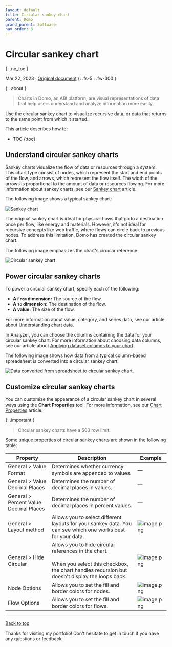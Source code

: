 ```yaml
---
layout: default
title: Circular sankey chart
parent: Domo
grand_parent: Software
nav_order: 3
---
```


# Circular sankey chart
{: .no_toc }

Mar 22, 2023 ∙ [Original document](https://domo-support.domo.com/s/article/000005155?language=en_US)
{: .fs-5 : .fw-300 }

{:  .about }
> Charts in Domo, an ABI platform, are visual representations of data that help users understand and analyze information more easily.

Use the circular sankey chart to visualize recursive data, or data that returns to the same point from which it started.

This article describes how to:

- TOC
{:toc}

## Understand circular sankey charts

Sankey charts visualize the flow of data or resources through a system. This chart type consist of nodes, which represent the start and end points of the flow, and arrows, which represent the flow itself. The width of the arrows is proportional to the amount of data or resources flowing. For more information about sankey charts, see our [Sankey chart](https://domo-support.domo.com/s/article/360043429273?language=en_US) article.

The following image shows a typical sankey chart:

![Sankey chart](https://github.com/haileytapia/portfolio/assets/78626762/6f89c694-a97b-4aa0-b8c9-f3a4a05a911b)

The original sankey chart is ideal for physical flows that go to a destination once per flow, like energy and materials. However, it's not ideal for recursive concepts like web traffic, where flows can circle back to previous nodes. To address this limitation, Domo has created the circular sankey chart.

The following image emphasizes the chart's circular reference:

![Circular sankey chart](https://github.com/haileytapia/portfolio/assets/78626762/95b4b813-cf06-4b18-b068-266c803bc387)

## Power circular sankey charts

To power a circular sankey chart, specify each of the following:

* **A `From` dimension:** The source of the flow.
* **A `To` dimension:** The destination of the flow.
* **A value:** The size of the flow.

For more information about value, category, and series data, see our article about [Understanding chart data](https://domo-support.domo.com/s/article/360043428693?language=en_US).

In Analyzer, you can choose the columns containing the data for your circular sankey chart. For more information about choosing data columns, see our article about [Applying dataset columns to your chart](https://domo-support.domo.com/s/article/360043428713?language=en_US).

The following image shows how data from a typical column-based spreadsheet is converted into a circular sankey chart:

![Data converted from spreadsheet to circular sankey chart.](https://github.com/haileytapia/portfolio/assets/78626762/ccb84f53-8b9d-44b8-b083-5a82cdb5925c)

## Customize circular sankey charts

You can customize the appearance of a circular sankey chart in several ways using the **Chart Properties** tool. For more information, see our [Chart Properties](https://domo-support.domo.com/s/article/360042925374?language=en_US) article.

{:  .important }
> Circular sankey charts have a 500 row limit.

Some unique properties of circular sankey charts are shown in the following table:

| Property | Description | Example |
| --- | --- | --- |
| General > Value Format | Determines whether currency symbols are appended to values. | — |
| General > Value Decimal Places | Determines the number of decimal places in values. | — |
| General > Percent Value Decimal Places | Determines the number of decimal places in percent values. | — |
| General > Layout method | Allows you to select different layouts for your sankey data. You can see which one works best for your data. | ![image.png](https://domo-support.domo.com/servlet/rtaImage?eid=ka05w00000128YR&feoid=00N5w00000Ri7BU&refid=0EM5w000006u8ej) |
| General > Hide Circular | Allows you to hide circular references in the chart. <br> <br> When you select this checkbox, the chart handles recursion but doesn't display the loops back. | ![image.png](https://domo-support.domo.com/servlet/rtaImage?eid=ka05w00000128YR&feoid=00N5w00000Ri7BU&refid=0EM5w000006u8eo) |
| Node Options | Allows you to set the fill and border colors for nodes. | ![image.png](https://domo-support.domo.com/servlet/rtaImage?eid=ka05w00000128YR&feoid=00N5w00000Ri7BU&refid=0EM5w000006u8eQ) |
| Flow Options | Allows you to set the fill and border colors for flows. | ![image.png](https://domo-support.domo.com/servlet/rtaImage?eid=ka05w00000128YR&feoid=00N5w00000Ri7BU&refid=0EM5w000006u8ey) |

---

[Back to top](#top)

Thanks for visiting my portfolio! Don't hesitate to get in touch if you have any questions or feedback.
